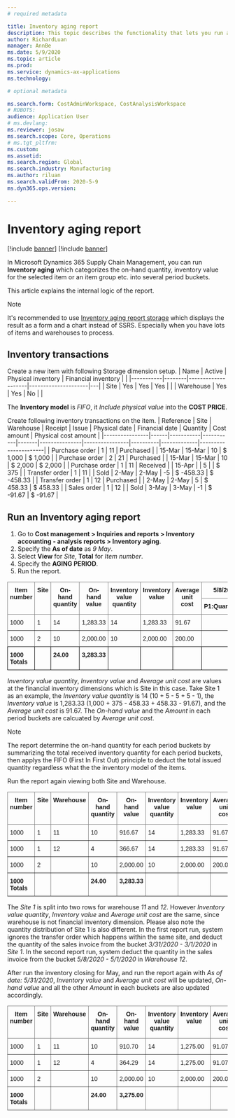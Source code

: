 ```yaml
---
# required metadata

title: Inventory aging report
description: This topic describes the functionality that lets you run an Inventory aging report.
author: RichardLuan
manager: AnnBe
ms.date: 5/9/2020
ms.topic: article
ms.prod:
ms.service: dynamics-ax-applications
ms.technology:

# optional metadata

ms.search.form: CostAdminWorkspace, CostAnalysisWorkspace
# ROBOTS:
audience: Application User
# ms.devlang: 
ms.reviewer: josaw
ms.search.scope: Core, Operations
# ms.tgt_pltfrm:
ms.custom: 
ms.assetid: 
ms.search.region: Global
ms.search.industry: Manufacturing
ms.author: riluan
ms.search.validFrom: 2020-5-9
ms.dyn365.ops.version: 

---
```


# Inventory aging report


[!include [banner](../includes/banner.md)]
[!include [banner](../includes/preview-banner.md)]

In Microsoft Dynamics 365 Supply Chain Management, you can run **Inventory aging** which categorizes the on-hand quantity, inventory value for the selected item or an item group etc. into several period buckets.

This article explains the internal logic of the report.

> [!NOTE]
>It's recommended to use [Inventory aging report storage](inventory-aging-report-storage.md) which displays the result as a form and a chart instead of SSRS. Especially when you have lots of items and warehouses to process. 

## Inventory transactions

Create a new item with following Storage dimension setup. 
| Name      | Active | Physical inventory | Financial inventory |   |
|-----------|--------|--------------------|---------------------|---|
| Site      | Yes    | Yes                | Yes                 |   |
| Warehouse | Yes    | Yes                | No                  |   |

The **Inventory model** is *FIFO*, it *Include physical value* into the **COST PRICE**.

Create following inventory transactions on the item.
| Reference      | Site | Warehouse | Receipt   | Issue | Physical date | Financial date | Quantity | Cost amount | Physical cost amount |
|----------------|------|-----------|-----------|-------|---------------|----------------|----------|-------------|----------------------|
| Purchase order | 1    | 11        | Purchased |       | 15-Mar        | 15-Mar         | 10       | $ 1,000     | $ 1,000              |
| Purchase order | 2    | 21        | Purchased |       | 15-Mar        | 15-Mar         | 10       | $ 2,000     | $ 2,000              |
| Purchase order | 1    | 11        | Received  |       | 15-Apr        |                | 5        |             | $ 375                |
| Transfer order | 1    | 11        |           | Sold  | 2-May         | 2-May          | -5       |  $ -458.33  | $ -458.33            |
| Transfer order | 1    | 12        | Purchased |       | 2-May         | 2-May          | 5        |  $ 458.33   |  $ 458.33            |
| Sales order    | 1    | 12        |           | Sold  | 3-May         | 3-May          | -1       |  $ -91.67   |  $ -91.67            |

## Run an Inventory aging report

1. Go to **Cost management \> Inquiries and reports \> Inventory accounting \- analysis reports \> Inventory aging**.
1. Specify the **As of date** as *9 May*.
1. Select **View** for *Site*, **Total** for *Item number*. 
1. Specify the **AGING PERIOD**.
1. Run the report. 

<style type="text/css">
.tg  {border-collapse:collapse;border-spacing:0;}
.tg td{border-color:black;border-style:solid;border-width:1px;font-family:Arial, sans-serif;font-size:14px;
  overflow:hidden;padding:10px 5px;word-break:normal;}
.tg th{border-color:black;border-style:solid;border-width:1px;font-family:Arial, sans-serif;font-size:14px;
  font-weight:normal;overflow:hidden;padding:10px 5px;word-break:normal;}
.tg .tg-1wig{font-weight:bold;text-align:left;vertical-align:top}
.tg .tg-7btt{border-color:inherit;font-weight:bold;text-align:center;vertical-align:top}
.tg .tg-amwm{font-weight:bold;text-align:center;vertical-align:top}
.tg .tg-fymr{border-color:inherit;font-weight:bold;text-align:left;vertical-align:top}
.tg .tg-0pky{border-color:inherit;text-align:left;vertical-align:top}
.tg .tg-0lax{text-align:left;vertical-align:top}
</style>
<table class="tg">
<thead>
  <tr>
    <th class="tg-7btt" rowspan="2">Item number</th>
    <th class="tg-7btt" rowspan="2">Site</th>
    <th class="tg-7btt" rowspan="2">On-hand quantity</th>
    <th class="tg-7btt" rowspan="2">On-hand value</th>
    <th class="tg-7btt" rowspan="2">Inventory value quantity</th>
    <th class="tg-7btt" rowspan="2">Inventory value</th>
    <th class="tg-7btt" rowspan="2">Average unit cost</th>
    <th class="tg-7btt" colspan="2">5/8/2020 - 5/1/2020</th>
    <th class="tg-7btt" colspan="2"><span style="font-style:normal">4/30/2020 - 4/1/2020 </span><br></th>
    <th class="tg-amwm" colspan="2">3/31/2020 - 3/1/2020</th>
  </tr>
  <tr>
    <td class="tg-fymr">P1:Quantity</td>
    <td class="tg-fymr">P1:Amount</td>
    <td class="tg-fymr">P2:Quantity</td>
    <td class="tg-1wig">P2:Amount</td>
    <td class="tg-1wig">P3:Quantity</td>
    <td class="tg-1wig">P3:Amount</td>
  </tr>
</thead>
<tbody>
  <tr>
    <td class="tg-0pky">1000</td>
    <td class="tg-0pky">1</td>
    <td class="tg-0pky">14</td>
    <td class="tg-0pky"><span style="font-weight:400;font-style:normal">1,283.33</span></td>
    <td class="tg-0pky">14</td>
    <td class="tg-0pky"><span style="font-weight:400;font-style:normal">1,283.33</span><br></td>
    <td class="tg-0pky">91.67</td>
    <td class="tg-0pky"></td>
    <td class="tg-0pky"></td>
    <td class="tg-0pky">5.00</td>
    <td class="tg-0lax">458.33</td>
    <td class="tg-0lax">9.00</td>
    <td class="tg-0lax">825.00</td>
  </tr>
  <tr>
    <td class="tg-0pky">1000</td>
    <td class="tg-0pky">2</td>
    <td class="tg-0pky">10</td>
    <td class="tg-0pky">2,000.00</td>
    <td class="tg-0pky">10</td>
    <td class="tg-0pky">2,000.00</td>
    <td class="tg-0pky">200.00</td>
    <td class="tg-0pky"></td>
    <td class="tg-0pky"></td>
    <td class="tg-0pky"></td>
    <td class="tg-0lax"></td>
    <td class="tg-0lax">10.00</td>
    <td class="tg-0lax">2,000.00</td>
  </tr>
  <tr>
    <td class="tg-1wig"><span style="font-weight:bold">1000 Totals</span></td>
    <td class="tg-1wig"></td>
    <td class="tg-1wig">24.00</td>
    <td class="tg-1wig">3,283.33</td>
    <td class="tg-1wig"></td>
    <td class="tg-1wig"></td>
    <td class="tg-1wig"></td>
    <td class="tg-1wig"></td>
    <td class="tg-1wig"></td>
    <td class="tg-1wig">5.00</td>
    <td class="tg-1wig">458.33</td>
    <td class="tg-1wig">19</td>
    <td class="tg-1wig">2,825.00</td>
  </tr>
</tbody>
</table>

*Inventory value quantity*, *Inventory value* and *Average unit cost* are values at the financial inventory dimensions which is Site in this case. Take Site 1 as an example, the *Inventory value quantity* is 14 (10 + 5 - 5 + 5 - 1), the *Inventory value* is 1,283.33 (1,000 + 375 - 458.33 + 458.33 - 91.67), and the *Average unit cost* is 91.67.
The *On-hand value* and the *Amount* in each period buckets are calcuated by *Average unit cost*. 
> [!NOTE]
>The report determine the on-hand quantity for each period buckets by summarizing the total received inventory quantity for each period buckets, then applys the FIFO (First In First Out) principle to deduct the total issued quantity regardless what the the inventory model of the items. 

Run the report again viewing both Site and Warehouse. 
<style type="text/css">
.tg  {border-collapse:collapse;border-spacing:0;}
.tg td{border-color:black;border-style:solid;border-width:1px;font-family:Arial, sans-serif;font-size:14px;
  overflow:hidden;padding:10px 5px;word-break:normal;}
.tg th{border-color:black;border-style:solid;border-width:1px;font-family:Arial, sans-serif;font-size:14px;
  font-weight:normal;overflow:hidden;padding:10px 5px;word-break:normal;}
.tg .tg-7btt{border-color:inherit;font-weight:bold;text-align:center;vertical-align:top}
.tg .tg-fymr{border-color:inherit;font-weight:bold;text-align:left;vertical-align:top}
.tg .tg-0pky{border-color:inherit;text-align:left;vertical-align:top}
</style>
<table class="tg">
<thead>
  <tr>
    <th class="tg-7btt" rowspan="2">Item number</th>
    <th class="tg-7btt" rowspan="2">Site</th>
    <th class="tg-fymr" rowspan="2">Warehouse</th>
    <th class="tg-7btt" rowspan="2">On-hand quantity</th>
    <th class="tg-7btt" rowspan="2">On-hand value</th>
    <th class="tg-7btt" rowspan="2">Inventory value quantity</th>
    <th class="tg-7btt" rowspan="2">Inventory value</th>
    <th class="tg-7btt" rowspan="2">Average unit cost</th>
    <th class="tg-7btt" colspan="2">5/8/2020 - 5/1/2020</th>
    <th class="tg-7btt" colspan="2"><span style="font-style:normal">4/30/2020 - 4/1/2020 </span><br></th>
    <th class="tg-7btt" colspan="2">3/31/2020 - 3/1/2020</th>
  </tr>
  <tr>
    <td class="tg-fymr">P1:Quantity</td>
    <td class="tg-fymr">P1:Amount</td>
    <td class="tg-fymr">P2:Quantity</td>
    <td class="tg-fymr">P2:Amount</td>
    <td class="tg-fymr">P3:Quantity</td>
    <td class="tg-fymr">P3:Amount</td>
  </tr>
</thead>
<tbody>
  <tr>
    <td class="tg-0pky">1000</td>
    <td class="tg-0pky">1</td>
    <td class="tg-0pky">11</td>
    <td class="tg-0pky">10</td>
    <td class="tg-0pky"><span style="font-weight:400;font-style:normal">916.67</span></td>
    <td class="tg-0pky">14</td>
    <td class="tg-0pky"><span style="font-weight:400;font-style:normal">1,283.33</span><br></td>
    <td class="tg-0pky">91.67</td>
    <td class="tg-0pky"></td>
    <td class="tg-0pky"></td>
    <td class="tg-0pky">5.00</td>
    <td class="tg-0pky">458.33</td>
    <td class="tg-0pky">5.00</td>
    <td class="tg-0pky">458.33</td>
  </tr>
  <tr>
    <td class="tg-0pky">1000</td>
    <td class="tg-0pky">1</td>
    <td class="tg-0pky">12</td>
    <td class="tg-0pky">4</td>
    <td class="tg-0pky">366.67</td>
    <td class="tg-0pky">14</td>
    <td class="tg-0pky">1,283.33</td>
    <td class="tg-0pky">91.67</td>
    <td class="tg-0pky">4.00</td>
    <td class="tg-0pky">366.67</td>
    <td class="tg-0pky"></td>
    <td class="tg-0pky"></td>
    <td class="tg-0pky"></td>
    <td class="tg-0pky"></td>
  </tr>
  <tr>
    <td class="tg-0pky">1000</td>
    <td class="tg-0pky">2</td>
    <td class="tg-0pky"></td>
    <td class="tg-0pky">10</td>
    <td class="tg-0pky">2,000.00</td>
    <td class="tg-0pky">10</td>
    <td class="tg-0pky">2,000.00</td>
    <td class="tg-0pky">200.00</td>
    <td class="tg-0pky"></td>
    <td class="tg-0pky"></td>
    <td class="tg-0pky"></td>
    <td class="tg-0pky"></td>
    <td class="tg-0pky">10.00</td>
    <td class="tg-0pky">2,000.00</td>
  </tr>
  <tr>
    <td class="tg-fymr"><span style="font-weight:bold">1000 Totals</span></td>
    <td class="tg-fymr"></td>
    <td class="tg-0pky"></td>
    <td class="tg-fymr">24.00</td>
    <td class="tg-fymr">3,283.33</td>
    <td class="tg-fymr"></td>
    <td class="tg-fymr"></td>
    <td class="tg-fymr"></td>
    <td class="tg-fymr">4.00</td>
    <td class="tg-fymr">366.67</td>
    <td class="tg-fymr">5.00</td>
    <td class="tg-fymr">458.33</td>
    <td class="tg-fymr">15</td>
    <td class="tg-fymr">2,458.33</td>
  </tr>
</tbody>
</table>

The *Site 1* is split into two rows for warehouse *11* and *12*. However *Inventory value quantity*, *Inventory value* and *Average unit cost* are the same, since warehouse is not financial inventory dimension. Please also note the quantity distribution of Site 1 is also different. In the first report run, system ignores the transfer order which happens within the same site, and deduct the quantity of the sales invoice from the bucket *3/31/2020 - 3/1/2020* in *Site 1*. In the second report run, system deduct the quantity in the sales invoice from the bucket *5/8/2020 - 5/1/2020* in *Warehouse 12*. 

After run the inventory closing for May, and run the report again with *As of date: 5/31/2020*, *Inventory value* and *Average unit cost* will be updated, *On-hand value* and all the other *Amount* in each buckets are also updated accordingly.

<style type="text/css">
.tg  {border-collapse:collapse;border-spacing:0;}
.tg td{border-color:black;border-style:solid;border-width:1px;font-family:Arial, sans-serif;font-size:14px;
  overflow:hidden;padding:10px 5px;word-break:normal;}
.tg th{border-color:black;border-style:solid;border-width:1px;font-family:Arial, sans-serif;font-size:14px;
  font-weight:normal;overflow:hidden;padding:10px 5px;word-break:normal;}
.tg .tg-7btt{border-color:inherit;font-weight:bold;text-align:center;vertical-align:top}
.tg .tg-fymr{border-color:inherit;font-weight:bold;text-align:left;vertical-align:top}
.tg .tg-0pky{border-color:inherit;text-align:left;vertical-align:top}
</style>
<table class="tg">
<thead>
  <tr>
    <th class="tg-7btt" rowspan="2">Item number</th>
    <th class="tg-7btt" rowspan="2">Site</th>
    <th class="tg-fymr" rowspan="2">Warehouse</th>
    <th class="tg-7btt" rowspan="2">On-hand quantity</th>
    <th class="tg-7btt" rowspan="2">On-hand value</th>
    <th class="tg-7btt" rowspan="2">Inventory value quantity</th>
    <th class="tg-7btt" rowspan="2">Inventory value</th>
    <th class="tg-7btt" rowspan="2">Average unit cost</th>
    <th class="tg-7btt" colspan="2">5/31/2020 - 5/1/2020</th>
    <th class="tg-7btt" colspan="2"><span style="font-style:normal">4/30/2020 - 4/1/2020 </span><br></th>
    <th class="tg-7btt" colspan="2">3/31/2020 - 3/1/2020</th>
  </tr>
  <tr>
    <td class="tg-fymr">P1:Quantity</td>
    <td class="tg-fymr">P1:Amount</td>
    <td class="tg-fymr">P2:Quantity</td>
    <td class="tg-fymr">P2:Amount</td>
    <td class="tg-fymr">P3:Quantity</td>
    <td class="tg-fymr">P3:Amount</td>
  </tr>
</thead>
<tbody>
  <tr>
    <td class="tg-0pky">1000</td>
    <td class="tg-0pky">1</td>
    <td class="tg-0pky">11</td>
    <td class="tg-0pky">10</td>
    <td class="tg-0pky">910.70</td>
    <td class="tg-0pky">14</td>
    <td class="tg-0pky">1,275.00</td>
    <td class="tg-0pky">91.07</td>
    <td class="tg-0pky">0.00</td>
    <td class="tg-0pky"></td>
    <td class="tg-0pky">5.00</td>
    <td class="tg-0pky">455.36</td>
    <td class="tg-0pky">5.00</td>
    <td class="tg-0pky">455.36</td>
  </tr>
  <tr>
    <td class="tg-0pky">1000</td>
    <td class="tg-0pky">1</td>
    <td class="tg-0pky">12</td>
    <td class="tg-0pky">4</td>
    <td class="tg-0pky">364.29</td>
    <td class="tg-0pky">14</td>
    <td class="tg-0pky">1,275.00</td>
    <td class="tg-0pky">91.07</td>
    <td class="tg-0pky">4.00</td>
    <td class="tg-0pky">364.29</td>
    <td class="tg-0pky"></td>
    <td class="tg-0pky"></td>
    <td class="tg-0pky"></td>
    <td class="tg-0pky"></td>
  </tr>
  <tr>
    <td class="tg-0pky">1000</td>
    <td class="tg-0pky">2</td>
    <td class="tg-0pky"></td>
    <td class="tg-0pky">10</td>
    <td class="tg-0pky">2,000.00</td>
    <td class="tg-0pky">10</td>
    <td class="tg-0pky">2,000.00</td>
    <td class="tg-0pky">200.00</td>
    <td class="tg-0pky"></td>
    <td class="tg-0pky"></td>
    <td class="tg-0pky"></td>
    <td class="tg-0pky"></td>
    <td class="tg-0pky">10.00</td>
    <td class="tg-0pky">2,000.00</td>
  </tr>
  <tr>
    <td class="tg-fymr">1000 Totals</td>
    <td class="tg-fymr"></td>
    <td class="tg-0pky"></td>
    <td class="tg-fymr">24.00</td>
    <td class="tg-fymr">3,275.00</td>
    <td class="tg-fymr"></td>
    <td class="tg-fymr"></td>
    <td class="tg-fymr"></td>
    <td class="tg-fymr">4.00</td>
    <td class="tg-fymr">364.29</td>
    <td class="tg-fymr">5.00</td>
    <td class="tg-fymr">455.36</td>
    <td class="tg-fymr">15</td>
    <td class="tg-fymr">2,455.36</td>
  </tr>
</tbody>
</table>